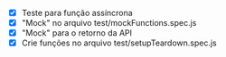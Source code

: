 - [x] Teste para função assíncrona
- [x] "Mock" no arquivo test/mockFunctions.spec.js
- [x] "Mock" para o retorno da API
- [x] Crie funções no arquivo test/setupTeardown.spec.js